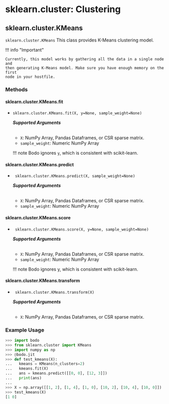 # sklearn.cluster: Clustering

## sklearn.cluster.KMeans

`sklearn.cluster.KMeans`
This class provides K-Means clustering model.

!!! info "Important"

```
Currently, this model works by gathering all the data in a single node and 
then generating K-Means model. Make sure you have enough memory on the first 
node in your hostfile.
```

### Methods

#### sklearn.cluster.KMeans.fit

- `sklearn.cluster.KMeans.fit(X, y=None, sample_weight=None)`

  ***Supported Arguments***
  <br>
  <br>

  - `X`: NumPy Array, Pandas Dataframes, or CSR sparse matrix.
  - `sample_weight`: Numeric NumPy Array

  !!! note
  Bodo ignores `y`, which is consistent with scikit-learn.

#### sklearn.cluster.KMeans.predict

- ` sklearn.cluster.KMeans.predict(X, sample_weight=None)`

  ***Supported Arguments***
  <br>
  <br>

  - `X`: NumPy Array, Pandas Dataframes, or CSR sparse matrix.
  - `sample_weight`: Numeric NumPy Array

#### sklearn.cluster.KMeans.score

- ` sklearn.cluster.KMeans.score(X, y=None, sample_weight=None)`

  ***Supported Arguments***
  <br>
  <br>

  - `X`: NumPy Array, Pandas Dataframes, or CSR sparse matrix.
  - `sample_weight`: Numeric NumPy Array

  !!! note
  Bodo ignores y, which is consistent with scikit-learn.

#### sklearn.cluster.KMeans.transform

- ` sklearn.cluster.KMeans.transform(X)`

  ***Supported Arguments***
  <br>
  <br>

  - `X`: NumPy Array, Pandas Dataframes, or CSR sparse matrix.

### Example Usage

```py
>>> import bodo
>>> from sklearn.cluster import KMeans
>>> import numpy as np
>>> @bodo.jit
>>> def test_kmeans(X):
...   kmeans = KMeans(n_clusters=2)
...   kmeans.fit(X)
...   ans = kmeans.predict([[0, 0], [12, 3]])
...   print(ans)
...
>>> X = np.array([[1, 2], [1, 4], [1, 0], [10, 2], [10, 4], [10, 0]])
>>> test_kmeans(X)
[1 0]
```
